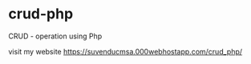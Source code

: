 # crud-php
CRUD - operation using Php

visit my website https://suvenducmsa.000webhostapp.com/crud_php/
